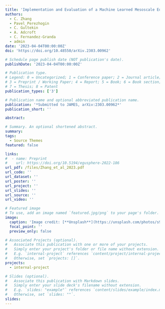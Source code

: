 ```yaml
---
title: 'Implementation and Evaluation of a Machine Learned Mesoscale Eddy Parameterization into a Numerical Ocean Circulation Model'
authors:
  - C. Zhang
  - Pavel_Perezhogin
  - C. Gultekin
  - A. Adcroft
  - C. Fernandez-Granda
  - admin
date: '2023-04-04T00:00:00Z'
doi: 'https://doi.org/10.48550/arXiv.2303.00962'

# Schedule page publish date (NOT publication's date).
publishDate: '2023-04-04T00:00:00Z'

# Publication type.
# Legend: 0 = Uncategorized; 1 = Conference paper; 2 = Journal article;
# 3 = Preprint / Working Paper; 4 = Report; 5 = Book; 6 = Book section;
# 7 = Thesis; 8 = Patent
publication_types: ['3']

# Publication name and optional abbreviated publication name.
publication: '*Submitted to JAMES, arXiv:2303.00962*'
publication_short: ''

abstract:

# Summary. An optional shortened abstract.
summary: 
tags:
  - Source Themes
featured: false

links:
#  - name: Preprint
#    url: https://doi.org/10.5194/egusphere-2022-186
url_pdf: /files/Zhang_et_al_2023.pdf
url_code: ''
url_dataset: ''
url_poster: ''
url_project: ''
url_slides: ''
url_source: ''
url_video: ''

# Featured image
# To use, add an image named `featured.jpg/png` to your page's folder.
image:
  caption: 'Image credit: [**Unsplash**](https://unsplash.com/photos/s9CC2SKySJM)'
  focal_point: ''
  preview_only: false

# Associated Projects (optional).
#   Associate this publication with one or more of your projects.
#   Simply enter your project's folder or file name without extension.
#   E.g. `internal-project` references `content/project/internal-project/index.md`.
#   Otherwise, set `projects: []`.
projects:
  - internal-project

# Slides (optional).
#   Associate this publication with Markdown slides.
#   Simply enter your slide deck's filename without extension.
#   E.g. `slides: "example"` references `content/slides/example/index.md`.
#   Otherwise, set `slides: ""`.
slides:
---
```

